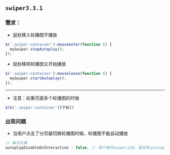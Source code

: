 ## `swiper3.3.1`

### 需求：

- 鼠标移入轮播图不播放

```js
$('.swiper-container').mouseenter(function () {
  mySwiper.stopAutoplay();
});
```

- 鼠标移除轮播图又开始播放

```js
$('.swiper-container').mouseleave(function () {
  mySwiper.startAutoplay();
});
```

----

- 注意：如果页面多个轮播图的时候

```js
$($('.swiper-container')[下标])
```



### 出现问题

- 当用户点击了分页器切换轮播图时候，轮播图不能自动播放

```js
// 解决方案
autoplayDisableOnInteraction : false, // 用户操作swiper之后，是否禁止autoplay
```

